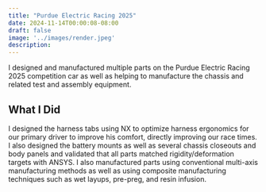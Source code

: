 ```yaml
---
title: "Purdue Electric Racing 2025"
date: 2024-11-14T00:00:08-08:00
draft: false
image: '../images/render.jpeg'
description:
---
```

I designed and manufactured multiple parts on the Purdue Electric Racing 2025 competition car as well as helping to manufacture the chassis and related test and assembly equipment. 

## What I Did

I designed the harness tabs using NX to optimize harness ergonomics for our primary driver to improve his comfort, directly improving our race times. I also designed the battery mounts as well as several chassis closeouts and body panels and validated that all parts matched rigidity/deformation targets with ANSYS. I also manufactured parts using conventional multi-axis manufacturing methods as well as using composite manufacturing techniques such as wet layups, pre-preg, and resin infusion.